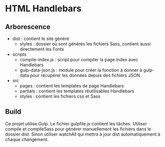 # HTML Handlebars

## Arborescence

* dist : contient le site généré
  * styles : dossier où sont générés les fichiers Sass, contient aussi directement les Fonts
* scripts
  * compile-index.js : script pour compiler la page index avec Handlebars
  * gulp-data-json.js : module pour créer la fonction à donner à gulp-data pour récupérer les données depuis des fichiers JSON
* src
  * pages : contient les templates de page Handlebars
  * partials : contient les templates réutilisables Handlebars
  * styles : contient les fichiers css et Sass

## Build

Ce projet utilise Gulp. Le fichier gulpfile.js contient les tâches. Utiliser compile et compileSass pour générer manuellement les fichiers dans le dossier dist. Sinon utiliser watchAll qui mettra à jour dist automatiquement à chaque changement.
